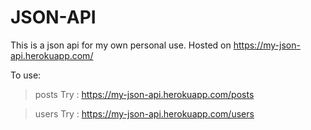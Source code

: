 # JSON-API

This is a json api for my own personal use. Hosted on https://my-json-api.herokuapp.com/

To use:

> posts
> Try : https://my-json-api.herokuapp.com/posts

> users
> Try : https://my-json-api.herokuapp.com/users
